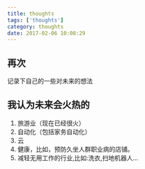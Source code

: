```yaml
---
title: thoughts
tags: ['thoughts']
category: thoughts
date: 2017-02-06 10:08:29
---
```


## 再次
记录下自己的一些对未来的想法
## 我认为未来会火热的
1. 旅游业（现在已经很火）
2. 自动化（包括家务自动化）
3. 云
4. 健康，比如，预防久坐人群职业病的店铺。
5. 减轻无用工作的行业,比如:洗衣,扫地机器人...






